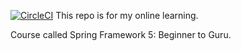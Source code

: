 [![CircleCI](https://circleci.com/gh/Hook10/sfg-pet-clinic/tree/main.svg?style=svg)](https://circleci.com/gh/Hook10/sfg-pet-clinic/tree/main)
This repo is for my online learning.

Course called Spring Framework 5: Beginner to Guru.